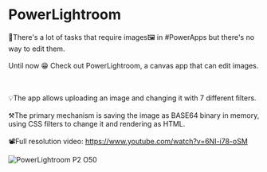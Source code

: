# PowerLightroom
🤔There's a lot of tasks that require images🖼️ in #PowerApps but there's no way to edit them. 
<br/><br/>Until now 😁 Check out PowerLightroom, a canvas app that can edit images. 

<br/><br/>💡The app allows uploading an image and changing it with 7 different filters.
<br/><br/>⚒️The primary mechanism is saving the image as BASE64 binary in memory, using CSS filters to change it and rendering as HTML.
<br/><br/>📽️Full resolution video: https://www.youtube.com/watch?v=6NI-i78-oSM

![PowerLightroom P2 O50](https://user-images.githubusercontent.com/32096531/177582213-fe97bb6e-0dc8-4e3f-87ab-46cb14c97cb2.gif)

